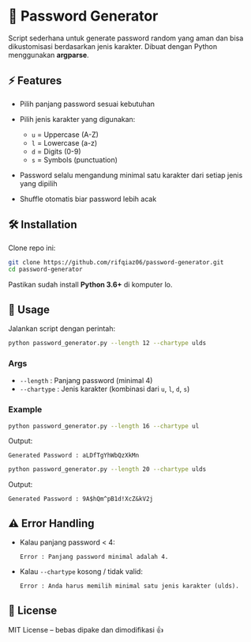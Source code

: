 # 🔐 Password Generator

Script sederhana untuk generate password random yang aman dan bisa dikustomisasi berdasarkan jenis karakter. Dibuat dengan Python menggunakan **argparse**.

## ⚡ Features

- Pilih panjang password sesuai kebutuhan
- Pilih jenis karakter yang digunakan:

  - `u` = Uppercase (A-Z)
  - `l` = Lowercase (a-z)
  - `d` = Digits (0-9)
  - `s` = Symbols (punctuation)

- Password selalu mengandung minimal satu karakter dari setiap jenis yang dipilih
- Shuffle otomatis biar password lebih acak

## 🛠️ Installation

Clone repo ini:

```bash
git clone https://github.com/rifqiaz06/password-generator.git
cd password-generator
```

Pastikan sudah install **Python 3.6+** di komputer lo.

## 🚀 Usage

Jalankan script dengan perintah:

```bash
python password_generator.py --length 12 --chartype ulds
```

### Args

- `--length` : Panjang password (minimal 4)
- `--chartype` : Jenis karakter (kombinasi dari `u`, `l`, `d`, `s`)

### Example

```bash
python password_generator.py --length 16 --chartype ul
```

Output:

```
Generated Password : aLDfTgYhWbQzXkMn
```

```bash
python password_generator.py --length 20 --chartype ulds
```

Output:

```
Generated Password : 9A$hQm^pB1d!XcZ&kV2j
```

## ⚠️ Error Handling

- Kalau panjang password < 4:

  ```
  Error : Panjang password minimal adalah 4.
  ```

- Kalau `--chartype` kosong / tidak valid:

  ```
  Error : Anda harus memilih minimal satu jenis karakter (ulds).
  ```

## 📜 License

MIT License – bebas dipake dan dimodifikasi 👍
